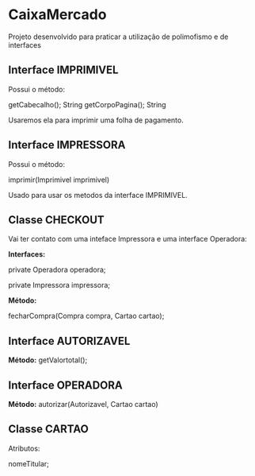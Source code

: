 # CaixaMercado

<p>Projeto desenvolvido para praticar a utilização de polimofismo e de interfaces</p>

<h2>Interface IMPRIMIVEL</h2>
<p>Possui o método: </p>
 getCabecalho(); String
 getCorpoPagina(); String

<p>Usaremos ela para imprimir uma folha de pagamento.</p>


<h2>Interface IMPRESSORA</h2>

<p>Possui o método: </p>

imprimir(Imprimivel imprimivel)

Usado para usar os metodos da interface IMPRIMIVEL.

<h2>Classe CHECKOUT</h2> 

<p>Vai ter contato com uma inteface Impressora e uma interface Operadora:</p>

<b>Interfaces:</b>
	      <br><p> private Operadora operadora;</p>
	        <p>private Impressora impressora;</p>

<b>Método:</b>
	<p>fecharCompra(Compra compra, Cartao cartao);</p>
  
<h2>Interface AUTORIZAVEL</h2> 

<b>Método:</b>
getValortotal();

<h2>Interface OPERADORA</h2>

<b>Método:</b>
autorizar(Autorizavel, Cartao cartao)

<h2>Classe CARTAO </h2>
<p>Atributos:</p>
<p>nomeTitular;</p>

